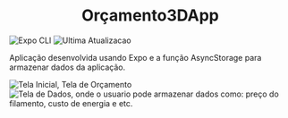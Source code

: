 <h1 align="center"> Orçamento3DApp </h1>

![Expo CLI](https://img.shields.io/badge/Expo-0.6.2-lightgrey)
![Ultima Atualizacao](https://img.shields.io/badge/realease%20date%3A-december%202022-orange)

<p>Aplicação desenvolvida usando Expo e a função AsyncStorage para armazenar dados da aplicação.
 
 
![Tela Inicial, Tela de Orçamento](https://user-images.githubusercontent.com/28853497/224380304-ecc6f5e3-0657-4328-ad02-4b6258a75c9c.jpeg)![Tela de Dados, onde o usuario pode armazenar dados como: preço do filamento, custo de energia e etc.](https://user-images.githubusercontent.com/28853497/224381317-a5a7378e-d994-4ad4-ae4f-aafe06b2703b.jpeg)
